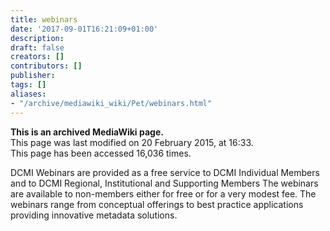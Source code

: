 ```yaml
---
title: webinars
date: '2017-09-01T16:21:09+01:00'
description: 
draft: false
creators: []
contributors: []
publisher: 
tags: []
aliases:
- "/archive/mediawiki_wiki/Pet/webinars.html"
---
```


 **This is an archived MediaWiki page.**  
This page was last modified on 20 February 2015, at 16:33.  
This page has been accessed 16,036 times.

DCMI Webinars are provided as a free service to DCMI Individual Members and to DCMI Regional, Institutional and Supporting Members The webinars are available to non-members either for free or for a very modest fee. The webinars range from conceptual offerings to best practice applications providing innovative metadata solutions.

